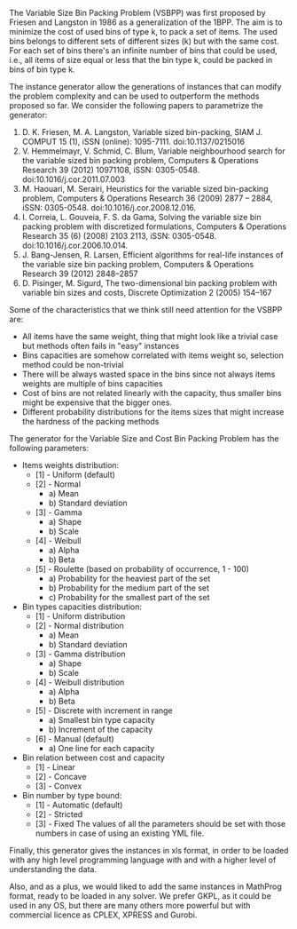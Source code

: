 The Variable Size Bin Packing Problem (VSBPP) was first proposed by Friesen and Langston in 1986
as a generalization of the 1BPP. The aim is to minimize the cost of used bins of type k, to pack a set of items.
The used bins belongs to different sets of different sizes (k) but with the same cost.
For each set of bins there's an infinite number of bins that could be used, i.e.,
all items of size equal or less that the bin type k, could be packed in bins of bin type k.

The instance generator allow the generations of instances that can modify the problem complexity
and can be used to outperform the methods proposed so far. We consider the following papers to
parametrize the generator:

1. D. K. Friesen, M. A. Langston, Variable sized bin-packing, SIAM J. COMPUT 15 (1), 
iSSN (online): 1095-7111. doi:10.1137/0215016
2. V. Hemmelmayr, V. Schmid, C. Blum, Variable neighbourhood search for the variable sized bin packing problem, 
Computers & Operations Research 39 (2012) 10971108, iSSN: 0305-0548. doi:10.1016/j.cor.2011.07.003
3. M. Haouari, M. Serairi, Heuristics for the variable sized bin-packing problem, Computers & Operations Research 36 (2009) 
2877 – 2884, iSSN: 0305-0548. doi:10.1016/j.cor.2008.12.016.
4. I. Correia, L. Gouveia, F. S. da Gama, Solving the variable size bin packing problem with discretized formulations, 
Computers & Operations Research 35 (6) (2008) 2103 2113, iSSN: 0305-0548. doi:10.1016/j.cor.2006.10.014.
5. J. Bang-Jensen, R. Larsen, Efficient algorithms for real-life instances of the variable size bin packing problem,
Computers & Operations Research 39 (2012) 2848–2857
6. D. Pisinger, M. Sigurd, The two-dimensional bin packing problem with variable bin sizes and costs,
Discrete Optimization 2 (2005) 154–167

Some of the characteristics that we think still need attention for the VSBPP are:
- All items have the same weight, thing that might look like a trivial case but methods often fails in "easy" instances
- Bins capacities are somehow correlated with items weight so, selection method could be non-trivial
- There will be always wasted space in the bins since not always items weights are multiple of bins capacities  
- Cost of bins are not related linearly with the capacity, thus smaller bins might be expensive that the bigger ones.
- Different probability distributions for the items sizes that might increase the hardness of the packing methods

The generator for the Variable Size and Cost Bin Packing Problem has the following parameters:
- Items weights distribution:
  * [1] - Uniform (default)
  * [2] - Normal
      * a) Mean
      * b) Standard deviation
  * [3] - Gamma
      * a) Shape
      * b) Scale
  * [4] - Weibull
      * a) Alpha
      * b) Beta
  * [5] - Roulette (based on probability of occurrence, 1 - 100)
      * a) Probability for the heaviest part of the set
      * b) Probability for the medium part of the set
      * c) Probability for the smallest part of the set
- Bin types capacities distribution:
  * [1] - Uniform distribution
  * [2] - Normal distribution
    * a) Mean
    * b) Standard deviation
  * [3] - Gamma distribution
      * a) Shape
      * b) Scale
  * [4] - Weibull distribution
      * a) Alpha
      * b) Beta
  * [5] - Discrete with increment in range
      * a) Smallest bin type capacity
      * b) Increment of the capacity
  * [6] - Manual (default)
      * a) One line for each capacity
- Bin relation between cost and capacity
  * [1] - Linear
  * [2] - Concave
  * [3] - Convex
- Bin number by type bound:
  * [1] - Automatic (default)
  * [2] - Stricted
  * [3] - Fixed
The values of all the parameters should be set with those numbers in case of using an existing YML file.

Finally, this generator gives the instances in xls format, in order to be loaded with
any high level programming language with and with a higher level of understanding the data.
 
Also, and as a plus, we would liked to add the same instances in MathProg format,
ready to be loaded in any solver. We prefer GKPL, as it could be used in any OS, but
there are many others more powerful but with commercial licence as CPLEX, XPRESS and 
Gurobi. 